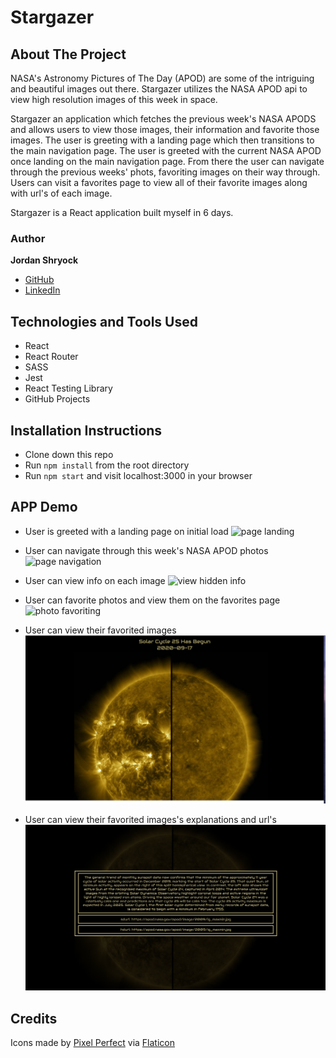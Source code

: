 # Stargazer

## About The Project
NASA's Astronomy Pictures of The Day (APOD) are some of the intriguing and beautiful images out there. Stargazer utilizes the NASA APOD api to view high resolution images of this week in space. 

Stargazer an application which fetches the previous week's NASA APODS and allows users to view those images, their information and favorite those images. The user is greeting with a landing page which then transitions to the main navigation page. The user is greeted with the current NASA APOD once landing on the main navigation page. From there the user can navigate through the previous weeks' phots, favoriting images on their way through. Users can visit a favorites page to view all of their favorite images along with url's of each image.

Stargazer is a React application built myself in 6 days.

### Author

**Jordan Shryock**
 * [GitHub](https://github.com/jordy1611)
 * [LinkedIn](https://www.linkedin.com/in/jordan-shryock-6a48b9113/)
 
## Technologies and Tools Used
- React
- React Router
- SASS
- Jest
- React Testing Library
- GitHub Projects

## Installation Instructions

- Clone down this repo
- Run `npm install` from the root directory
- Run `npm start` and visit localhost:3000 in your browser

## APP Demo

* User is greeted with a landing page on initial load
![page landing](./src/assets/Landing.gif)

* User can navigate through this week's NASA APOD photos
![page navigation](./src/assets/pageNav.gif)

* User can view info on each image
![view hidden info](./src/assets/hiddenInfoDisplay.gif)

* User can favorite photos and view them on the favorites page
![photo favoriting](./src/assets/favoriting.gif)

* User can view their favorited images
![favorite display](./src/assets/favoritesDisplay.png)

* User can view their favorited images's explanations and url's
![favorite hidden display](./src/assets/favoritesHidden.png)

## Credits
Icons made by [Pixel Perfect](https://www.flaticon.com/authors/pixel-perfect) via [Flaticon](www.flaticon.com)
